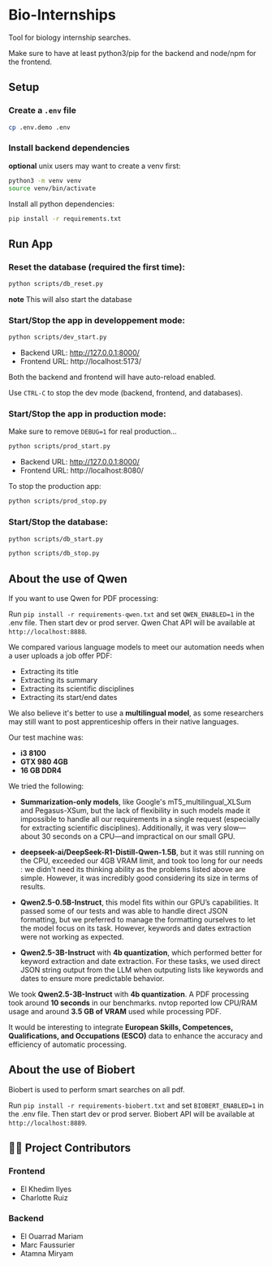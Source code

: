 # Bio-Internships

Tool for biology internship searches. 

Make sure to have at least python3/pip for the backend and node/npm for the frontend.

## Setup

### Create a `.env` file

```bash
cp .env.demo .env
```

### Install backend dependencies

**optional** unix users may want to create a venv first:
```bash
python3 -m venv venv
source venv/bin/activate
```

Install all python dependencies:

```bash
pip install -r requirements.txt
```

## Run App

### Reset the database (required the first time):

```bash
python scripts/db_reset.py
```
**note** This will also start the database

### Start/Stop the app in developpement mode:

```bash
python scripts/dev_start.py
```

- Backend URL: http://127.0.0.1:8000/  
- Frontend URL: http://localhost:5173/

Both the backend and frontend will have auto-reload enabled.

Use `CTRL-C` to stop the dev mode (backend, frontend, and databases).

### Start/Stop the app in production mode:

Make sure to remove `DEBUG=1` for real production…

```bash
python scripts/prod_start.py
```

- Backend URL: http://127.0.0.1:8000/  
- Frontend URL: http://localhost:8080/

To stop the production app:

```bash
python scripts/prod_stop.py
```

### Start/Stop the database:

```bash
python scripts/db_start.py
```

```bash
python scripts/db_stop.py
```


## About the use of Qwen

If you want to use Qwen for PDF processing:

Run `pip install -r requirements-qwen.txt` and set `QWEN_ENABLED=1` in the .env file. Then start dev or prod server. Qwen Chat API will be available at `http://localhost:8888`.

We compared various language models to meet our automation needs when a user uploads a job offer PDF:
- Extracting its title
- Extracting its summary
- Extracting its scientific disciplines
- Extracting its start/end dates

We also believe it's better to use a **multilingual model**, as some researchers may still want to post apprenticeship offers in their native languages.

Our test machine was:
- **i3 8100**
- **GTX 980 4GB**
- **16 GB DDR4** 

We tried the following:

- **Summarization-only models**, like Google's mT5_multilingual_XLSum and Pegasus-XSum, but the lack of flexibility in such models made it impossible to handle all our requirements in a single request (especially for extracting scientific disciplines). Additionally, it was very slow—about 30 seconds on a CPU—and impractical on our small GPU.

- **deepseek-ai/DeepSeek-R1-Distill-Qwen-1.5B**, but it was still running on the CPU, exceeded our 4GB VRAM limit, and took too long for our needs : we didn't need its thinking ability as the problems listed above are simple. However, it was incredibly good considering its size in terms of results.

- **Qwen2.5-0.5B-Instruct**, this model fits within our GPU’s capabilities. It passed some of our tests and was able to handle direct JSON formatting, but we preferred to manage the formatting ourselves to let the model focus on its task. However, keywords and dates extraction were not working as expected.

- **Qwen2.5-3B-Instruct** with **4b quantization**, which performed better for keyword extraction and date extraction. For these tasks, we used direct JSON string output from the LLM when outputing lists like keywords and dates to ensure more predictable behavior.

We took **Qwen2.5-3B-Instruct** with **4b quantization**. A PDF processing took around **10 seconds** in our benchmarks. nvtop reported low CPU/RAM usage and around **3.5 GB of VRAM** used while processing PDF.

It would be interesting to integrate **European Skills, Competences, Qualifications, and Occupations (ESCO)** data to enhance the accuracy and efficiency of automatic processing.

## About the use of Biobert

Biobert is used to perform smart searches on all pdf.


Run `pip install -r requirements-biobert.txt` and set `BIOBERT_ENABLED=1` in the .env file. Then start dev or prod server. Biobert API will be available at `http://localhost:8889`.

## 👩‍💻 Project Contributors

### Frontend
- El Khedim Ilyes
- Charlotte Ruiz

### Backend
- El Ouarrad Mariam
- Marc Faussurier
- Atamna Miryam
